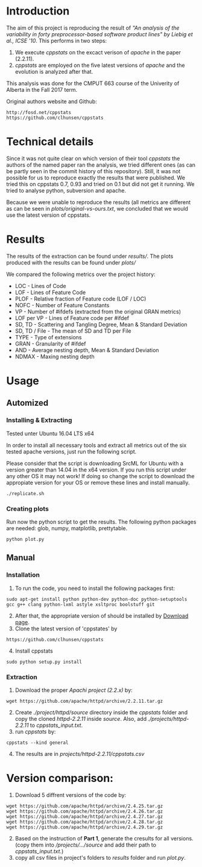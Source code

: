 # Introduction
The aim of this project is reproducing the result of *"An analysis of the variability in forty preprocessor-based software product lines" by Liebig et al., ICSE '10*. This performs in two steps:
1. We execute *cppstats* on the excact verison of *apache* in the paper (2.2.11).
2. *cppstats* are employed on the five latest versions of *apache* and the evolution is analyzed after that.

This analysis was done for the CMPUT 663 course of the Univerity of Alberta in the Fall 2017 term. 

Original authors website and Github: 
```
http://fosd.net/cppstats
https://github.com/clhunsen/cppstats
```

# Technical details

Since it was not quite clear on which version of their tool *cppstats* the authors of the named paper ran the analysis, we tried different ones (as can be partly seen in the commit history of this repository). Still, it was not possible for us to reproduce exactly the results that were published. We tried this on cppstats 0.7, 0.93 and tried on 0.1 but did not get it running. We tried to analyse python, subversion and apache. 

Because we were unable to reproduce the results (all metrics are different as can be seen in *plots/original-vs-ours.txt*, we concluded that we would use the latest version of cppstats. 

# Results

The results of the extraction can be found under *results/*. The plots produced with the results can be found under *plots/*

We compared the following metrics over the project history:
* LOC - Lines of Code
* LOF - Lines of Feature Code
* PLOF - Relative fraction of Feature code (LOF / LOC)
* NOFC - Number of Feature Constants
* VP - Number of #ifdefs (extracted from the original GRAN metrics)
* LOF per VP - Lines of Feature code per #ifdef
* SD, TD - Scattering and Tangling Degree, Mean & Standard Deviation
* SD, TD / File - The mean of SD and TD per File
* TYPE - Type of extensions
* GRAN - Granularity of #ifdef
* AND - Average nesting depth, Mean & Standard Deviation
* NDMAX - Maxing nesting depth

# Usage

## Automized

### Installing & Extracting

Tested unter Ubuntu 16.04 LTS x64

In order to install all necessary tools and extract all metrics out of the six tested apache versions, just run the following script.

Please consider that the script is downloading SrcML for Ubuntu with a version greater than 14.04 in the x64 version. If you run this script under any other OS it may not work! If doing so change the script to download the appropiate version for your OS or remove these lines and install manually.

```
./replicate.sh
```

### Creating plots

Run now the python script to get the results. The following python packages are needed: glob, numpy, matplotlib, prettytable.

```
python plot.py
```

## Manual

### Installation
1. To run the code, you need to install the following packages first:
```
sudo apt-get install python python-dev python-doc python-setuptools gcc g++ clang python-lxml astyle xsltproc boolstuff git
```
2. After that, the appropriate version of *<srcML>* should be installed by [Download page](http://www.srcml.org/#download).
3. Clone the latest version of 'cppstates' by 
```
https://github.com/clhunsen/cppstats
```

4. Install cppstats 
```
sudo python setup.py install
```

### Extraction
1. Download the proper *Apachi project (2.2.x)* by:
```
wget https://github.com/apache/httpd/archive/2.2.11.tar.gz
```
2. Create *./project/httpd/source* directory inside the *cppstats* folder and copy the cloned *httpd-2.2.11* inside *source*. Also, add *./projects/httpd-2.2.11* to *cppstats_input.txt*.
3. run *cppstats* by:
```
cppstats --kind general
```
4. The results are in *projects/httpd-2.2.11/cppstats.csv*

# Version comparison:
1. Download 5 diffrent versions of the code by: 
```
wget https://github.com/apache/httpd/archive/2.4.25.tar.gz
wget https://github.com/apache/httpd/archive/2.4.26.tar.gz
wget https://github.com/apache/httpd/archive/2.4.27.tar.gz
wget https://github.com/apache/httpd/archive/2.4.28.tar.gz
wget https://github.com/apache/httpd/archive/2.4.29.tar.gz
```

2. Based on the instruction of **Part 1**, generate the cresults for all versions. (copy them into */projects/.../source* and add their path to *cppstats_input.txt*.)
3. copy all csv files in project's folders to *results* folder and run *plot.py*.
